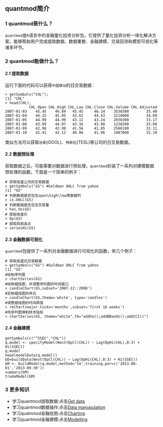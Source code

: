 ## quantmod简介

### 1 quantmod是什么？


`quantmod`是`R`语言中的金融量化投资分析包，它提供了量化投资分析一体化解决方案，能够帮助用户完成提取数据、数据重整、金融建模、交易回测和模型可视化等诸多环节。


### 2 quantmod能做什么？

#### 2.1  提取数据

运行下面的代码可以获得`中国移动`的日交易数据：

``` {r}
> getSymbols("CHL");
[1] "CHL"
> head(CHL);
           CHL.Open CHL.High CHL.Low CHL.Close CHL.Volume CHL.Adjusted
2007-01-03    45.45    46.84   45.45     46.14    3538300        35.40
2007-01-04    44.25    45.05   43.62     44.43    3210000        34.09
2007-01-05    44.99    44.99   43.12     43.24    2036300        33.17
2007-01-08    43.69    44.07   43.16     43.90    1230200        33.68
2007-01-09    42.98    42.98   41.56     41.85    2566100        32.11
2007-01-10    41.41    42.12   40.86     41.96    1987000        32.19

```

类似方法可以获取`谷歌`(GOOL)、`特斯拉`(TESL)等公司的日交易数据。

#### 2.2 数据预处理

获取数据之后，可能需要对数据进行预处理，`quantmod`封装了一系列对建模数据预处理的函数。下面是一个简单的例子：

``` {r}
# 获取高盛公司的交易数据
> getSymbols("GS") #Goldman OHLC from yahoo
[1] "GS"
# 判断数据是否包含open\high\low等数据列
> is.OHLC(GS) 
# 判断数据是否包含交易量
> has.Vo(GS)
# 提取收盘价
> Op(GS) 
# 提取局部高点
> seriesHi(GS) 
```

#### 2.3 金融数据可视化

`quantmod`包提供了一系列对金融数据进行可视化的函数，举几个例子：

```{r}
# 获取高盛日交易数据
> getSymbols("GS") #Goldman OHLC from yahoo
[1] "GS"
#绘制序列图
> chartSeries(GS) 
#绘制蜡烛图，并调整序列图的时间窗口
> candleChart(GS,subset='2007-12::2008')
#定制蜡烛图的样式
> candleChart(GS,theme='white', type='candles')
#调整蜡烛图的时间跨度
> reChart(major.ticks='months',subset='first 16 weeks') 
#向序列图填制技术指标
> chartSeries(GS, theme="white",TA="addVo();addBBands();addCCI()") 
```

#### 2.4 金融建模

```{r}
getSymbols(c("^SSEC","CHL"))
q.model <- specifyModel(Next(OpCl(CHL)) ~ Lag(OpHi(CHL),0:3) + Hi(SSEC))
q.model
head(modelData(q.model))
bD=buildData(Next(OpCl(CHL)) ~ Lag(OpHi(CHL),0:3) + Hi(SSEC))
bM <- buildModel(q.model,method='lm',training.per=c('2013-08-01','2013-09-30'))
summary(bM)
tradeModel(bM)
```
### 3 更多知识

* 学习quantmod提取数据:点击[Get data](https://github.com/dengyishuo/Notes/blob/master/quantmod/Get_data.md)
* 学习quantmod数据操作:点击[Data manupulation](https://github.com/dengyishuo/Notes/blob/master/quantmod/Data_manupulation.md)
* 学习quatnmod金融绘图:点击[Charting](https://github.com/dengyishuo/Notes/blob/master/quantmod/Charting.md)
* 学习quantmod金融建模:点击[Modelling](https://github.com/dengyishuo/Notes/blob/master/quantmod/Modelling.md)
